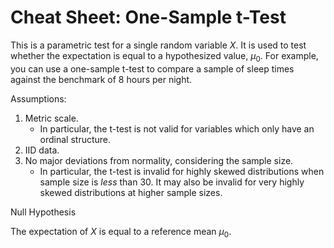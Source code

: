 # Cheat Sheet: One-Sample t-Test

This is a parametric test for a single random variable $X$.  It is used to test whether the expectation is equal to a hypothesized value, $\mu_0$.  For example, you can use a one-sample t-test to compare a sample of sleep times against the benchmark of 8 hours per night.


Assumptions:

1. Metric scale.  
    - In particular, the t-test is not valid for variables which only have an ordinal structure.
2. IID data.
3. No major deviations from normality, considering the sample size.
    - In particular, the t-test is invalid for highly skewed distributions when sample size is *less* than 30. It may also be invalid for very highly skewed distributions at higher sample sizes.
    
Null Hypothesis

The expectation of $X$ is equal to a reference mean $\mu_0$.
